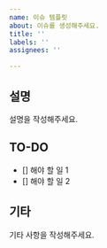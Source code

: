 ```yaml
---
name: 이슈 템플릿
about: 이슈를 생성해주세요.
title: ''
labels: ''
assignees: ''

---
```


## 설명
설명을 작성해주세요.

## TO-DO
- [] 해야 할 일 1
- [] 해야 할 일 2

## 기타
기타 사항을 작성해주세요.
